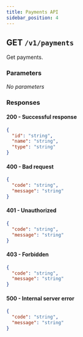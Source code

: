 ```yaml
---
title: Payments API
sidebar_position: 4
---
```


## GET `/v1/payments`

Get payments.

### Parameters

_No parameters_

### Responses

#### 200 - Successful response

```json
{
  "id": "string",
  "name": "string",
  "type": "string"
}
```

#### 400 - Bad request

```json
{
  "code": "string",
  "message": "string"
}
```

#### 401 - Unauthorized

```json
{
  "code": "string",
  "message": "string"
}
```

#### 403 - Forbidden

```json
{
  "code": "string",
  "message": "string"
}
```

#### 500 - Internal server error

```json
{
  "code": "string",
  "message": "string"
}
``` 